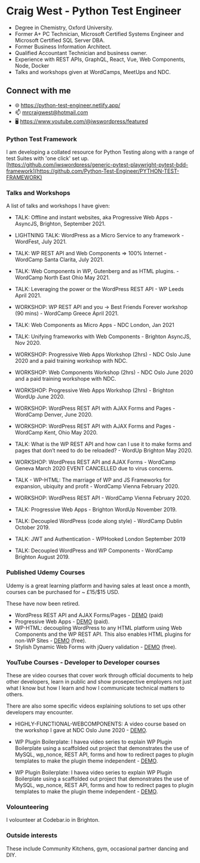 <!--![TECH](https://images.unsplash.com/photo-1519389950473-47ba0277781c?ixlib=rb-1.2.1&ixid=eyJhcHBfaWQiOjEyMDd9&auto=format&fit=crop&w=1350&q=80)-->
# Craig West - Python Test Engineer

- Degree in Chemistry, Oxford University.
- Former A+ PC Technician, Microsoft Certified Systems Engineer and Microsoft Certified SQL Server DBA.
- Former Business Information Architect.
- Qualified Accountant Technician and business owner.
- Experience with REST APIs, GraphQL, React, Vue, Web Components, Node, Docker
- Talks and workshops given at WordCamps, MeetUps and NDC.

## Connect with me

- 🌐 https://python-test-engineer.netlify.app/
- 📫 mrcraigwest@hotmail.com
- 🖥️ https://www.youtube.com/@iwswordpress/featured

### Python Test Framework

I am developing a collated resource for Python Testing along with a range of test Suites with 'one click' set up. [https://github.com/iwswordpress/generic-pytest-playwright-pytest-bdd-framework](https://github.com/Python-Test-Engineer/PYTHON-TEST-FRAMEWORK)

### Talks and Workshops

A list of talks and workshops I have given:

- TALK: Offline and instant websites, aka Progressive Web Apps - AsyncJS, Brighton, September 2021.

- LIGHTNING TALK: WordPress as a Micro Service to any framework - WordFest, July 2021.

- TALK: WP REST API and Web Components => 100% Internet - WordCamp Santa Clarita, July 2021.

- TALK: Web Components in WP, Gutenberg and as HTML plugins. - WordCamp North East Ohio May 2021.

- TALK: Leveraging the power or the WordPress REST API - WP Leeds April 2021.

- WORKSHOP: WP REST API and you -> Best Friends Forever workshop (90 mins) - WordCamp Greece April 2021.

- TALK: Web Components as Micro Apps - NDC London, Jan 2021

- TALK: Unifying frameworks with Web Components - Brighton AsyncJS, Nov 2020.

- WORKSHOP: Progressive Web Apps Workshop (2hrs) - NDC Oslo June 2020 and a paid training workshop with NDC.

- WORKSHOP: Web Components Workshop (2hrs) - NDC Oslo June 2020 and a paid training workshope with NDC.

- WORKSHOP: Progressive Web Apps Workshop (2hrs) - Brighton WordUp June 2020.

- WORKSHOP: WordPress REST API with AJAX Forms and Pages - WordCamp Denver, June 2020.

- WORKSHOP: WordPress REST API with AJAX Forms and Pages - WordCamp Kent, Ohio May 2020.

- TALK: What is the WP REST API and how can I use it to make forms and pages that don’t need to do be reloaded? - WordUp Brighton May 2020.

- WORKSHOP: WordPress REST API and AJAX Forms - WordCamp Geneva March 2020 EVENT CANCELLED due to virus concerns.

- TALK - WP-HTML: The marriage of WP and JS Frameworks for expansion, ubiquity and profit - WordCamp Vienna February 2020.

- WORKSHOP: WordPress REST API - WordCamp Vienna February 2020.

- TALK: Progressive Web Apps - Brighton WordUp November 2019.

- TALK: Decoupled WordPress (code along style) - WordCamp Dublin October 2019.

- TALK: JWT and Authentication - WPHooked London September 2019

- TALK: Decoupled WordPress and WP Components - WordCamp Brighton August 2019.

### Published Udemy Courses

Udemy is a great learning platform and having sales at least once a month, courses can be purchased for ~ £15/$15 USD.

These have now been retired.

- WordPress REST API and AJAX Forms/Pages - [DEMO](https://www.youtube.com/watch?v=eubhbcGH_Ws&t=6s) (paid)
- Progressive Web Apps - [DEMO](https://www.youtube.com/watch?v=k_lHvNL0gkw) (paid).
- WP-HTML: decoupling WordPress to any HTML platform using Web Components and the WP REST API. This also enables HTML plugins for non-WP Sites - [DEMO](https://www.udemy.com/course/powerful-html-pages-using-wordpress-component-architecture/) (free).
- Stylish Dynamic Web Forms with jQuery validation - [DEMO](https://www.udemy.com/course/ready-to-use-form-validation-templates-with-jquery/) (free).

### YouTube Courses - Developer to Developer courses

These are video courses that cover work through official documents to help other developers, learn in public and show prosepective employers not just what I know but how I learn and how I communicate technical matters to others.

There are also some specific videos explaining solutions to set ups other developers may encounter.

- HIGHLY-FUNCTIONAL-WEBCOMPONENTS: A video course based on the workshop I gave at NDC Oslo June 2020 - [DEMO](https://www.youtube.com/watch?v=QC-JTqQTv2k&list=PLsszRSbzjyvkQwzrJobroRl7z7MfSlePa_).

- WP Plugin Boilerplate:  I havea video series to explain WP Plugin Boilerplate using a scaffolded out project that demonstrates the use of MySQL, wp_nonce, REST API, forms and how to redirect pages to plugin templates to make the plugin theme independent - [DEMO](https://www.youtube.com/watch?v=lJ9ktD4JOfs&list=PLsszRSbzjyvn-RQr4dEjrgnTne2HcJKee).
- WP Plugin Boilerplate:  I havea video series to explain WP Plugin Boilerplate using a scaffolded out project that demonstrates the use of MySQL, wp_nonce, REST API, forms and how to redirect pages to plugin templates to make the plugin theme independent - [DEMO](https://www.youtube.com/watch?v=lJ9ktD4JOfs&list=PLsszRSbzjyvn-RQr4dEjrgnTne2HcJKee).

### Volounteering

I volounteer at Codebar.io in Brighton.

### Outside interests

These include Community Kitchens, gym, occasional partner dancing and DIY.
